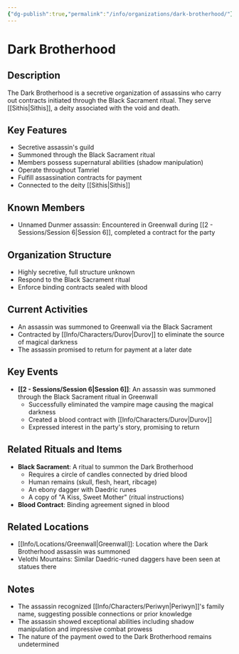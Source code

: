 ```yaml
---
{"dg-publish":true,"permalink":"/info/organizations/dark-brotherhood/"}
---
```


# Dark Brotherhood

## Description
The Dark Brotherhood is a secretive organization of assassins who carry out contracts initiated through the Black Sacrament ritual. They serve [[Sithis\|Sithis]], a deity associated with the void and death.

## Key Features
- Secretive assassin's guild
- Summoned through the Black Sacrament ritual
- Members possess supernatural abilities (shadow manipulation)
- Operate throughout Tamriel
- Fulfill assassination contracts for payment
- Connected to the deity [[Sithis\|Sithis]]

## Known Members
- Unnamed Dunmer assassin: Encountered in Greenwall during [[2 -  Sessions/Session 6\|Session 6]], completed a contract for the party

## Organization Structure
- Highly secretive, full structure unknown
- Respond to the Black Sacrament ritual
- Enforce binding contracts sealed with blood

## Current Activities
- An assassin was summoned to Greenwall via the Black Sacrament
- Contracted by [[Info/Characters/Durov\|Durov]] to eliminate the source of magical darkness
- The assassin promised to return for payment at a later date

## Key Events
- **[[2 -  Sessions/Session 6\|Session 6]]**: An assassin was summoned through the Black Sacrament ritual in Greenwall
  - Successfully eliminated the vampire mage causing the magical darkness
  - Created a blood contract with [[Info/Characters/Durov\|Durov]]
  - Expressed interest in the party's story, promising to return

## Related Rituals and Items
- **Black Sacrament**: A ritual to summon the Dark Brotherhood
  - Requires a circle of candles connected by dried blood
  - Human remains (skull, flesh, heart, ribcage)
  - An ebony dagger with Daedric runes
  - A copy of "A Kiss, Sweet Mother" (ritual instructions)
- **Blood Contract**: Binding agreement signed in blood

## Related Locations
- [[Info/Locations/Greenwall\|Greenwall]]: Location where the Dark Brotherhood assassin was summoned
- Velothi Mountains: Similar Daedric-runed daggers have been seen at statues there

## Notes
- The assassin recognized [[Info/Characters/Periwyn\|Periwyn]]'s family name, suggesting possible connections or prior knowledge
- The assassin showed exceptional abilities including shadow manipulation and impressive combat prowess
- The nature of the payment owed to the Dark Brotherhood remains undetermined